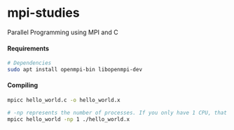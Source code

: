 # mpi-studies
Parallel Programming using MPI and C

#### Requirements
```bash
# Dependencies
sudo apt install openmpi-bin libopenmpi-dev
```

#### Compiling

```bash
mpicc hello_world.c -o hello_world.x
```

```bash
# -np represents the number of processes. If you only have 1 CPU, that is the number you should use
mpicc hello_world -np 1 ./hello_world.x
```
